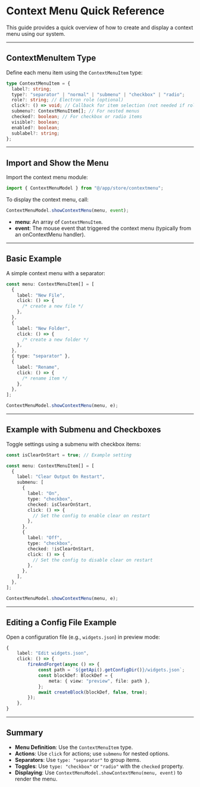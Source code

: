 # Context Menu Quick Reference

This guide provides a quick overview of how to create and display a context menu using our system.

---

## ContextMenuItem Type

Define each menu item using the `ContextMenuItem` type:

```ts
type ContextMenuItem = {
  label?: string;
  type?: "separator" | "normal" | "submenu" | "checkbox" | "radio";
  role?: string; // Electron role (optional)
  click?: () => void; // Callback for item selection (not needed if role is set)
  submenu?: ContextMenuItem[]; // For nested menus
  checked?: boolean; // For checkbox or radio items
  visible?: boolean;
  enabled?: boolean;
  sublabel?: string;
};
```

---

## Import and Show the Menu

Import the context menu module:

```ts
import { ContextMenuModel } from "@/app/store/contextmenu";
```

To display the context menu, call:

```ts
ContextMenuModel.showContextMenu(menu, event);
```

- **menu**: An array of `ContextMenuItem`.
- **event**: The mouse event that triggered the context menu (typically from an onContextMenu handler).

---

## Basic Example

A simple context menu with a separator:

```ts
const menu: ContextMenuItem[] = [
  {
    label: "New File",
    click: () => {
      /* create a new file */
    },
  },
  {
    label: "New Folder",
    click: () => {
      /* create a new folder */
    },
  },
  { type: "separator" },
  {
    label: "Rename",
    click: () => {
      /* rename item */
    },
  },
];

ContextMenuModel.showContextMenu(menu, e);
```

---

## Example with Submenu and Checkboxes

Toggle settings using a submenu with checkbox items:

```ts
const isClearOnStart = true; // Example setting

const menu: ContextMenuItem[] = [
  {
    label: "Clear Output On Restart",
    submenu: [
      {
        label: "On",
        type: "checkbox",
        checked: isClearOnStart,
        click: () => {
          // Set the config to enable clear on restart
        },
      },
      {
        label: "Off",
        type: "checkbox",
        checked: !isClearOnStart,
        click: () => {
          // Set the config to disable clear on restart
        },
      },
    ],
  },
];

ContextMenuModel.showContextMenu(menu, e);
```

---

## Editing a Config File Example

Open a configuration file (e.g., `widgets.json`) in preview mode:

```ts
{
    label: "Edit widgets.json",
    click: () => {
        fireAndForget(async () => {
            const path = `${getApi().getConfigDir()}/widgets.json`;
            const blockDef: BlockDef = {
                meta: { view: "preview", file: path },
            };
            await createBlock(blockDef, false, true);
        });
    },
}
```

---

## Summary

- **Menu Definition**: Use the `ContextMenuItem` type.
- **Actions**: Use `click` for actions; use `submenu` for nested options.
- **Separators**: Use `type: "separator"` to group items.
- **Toggles**: Use `type: "checkbox"` or `"radio"` with the `checked` property.
- **Displaying**: Use `ContextMenuModel.showContextMenu(menu, event)` to render the menu.
